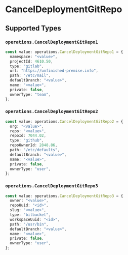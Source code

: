 # CancelDeploymentGitRepo


## Supported Types

### `operations.CancelDeploymentGitRepo1`

```typescript
const value: operations.CancelDeploymentGitRepo1 = {
  namespace: "<value>",
  projectId: 4610.50,
  type: "gitlab",
  url: "https://unfinished-premise.info",
  path: "/etc/mail",
  defaultBranch: "<value>",
  name: "<value>",
  private: false,
  ownerType: "team",
};
```

### `operations.CancelDeploymentGitRepo2`

```typescript
const value: operations.CancelDeploymentGitRepo2 = {
  org: "<value>",
  repo: "<value>",
  repoId: 7044.02,
  type: "github",
  repoOwnerId: 2848.86,
  path: "/etc/defaults",
  defaultBranch: "<value>",
  name: "<value>",
  private: false,
  ownerType: "user",
};
```

### `operations.CancelDeploymentGitRepo3`

```typescript
const value: operations.CancelDeploymentGitRepo3 = {
  owner: "<value>",
  repoUuid: "<id>",
  slug: "<value>",
  type: "bitbucket",
  workspaceUuid: "<id>",
  path: "/usr/bin",
  defaultBranch: "<value>",
  name: "<value>",
  private: false,
  ownerType: "user",
};
```

